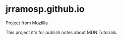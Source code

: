 # jrramosp.github.io
Project from Mozillla

This project it's for publish notes about MDN Tutorials.
